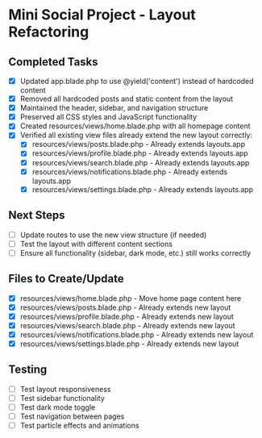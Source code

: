 # Mini Social Project - Layout Refactoring

## Completed Tasks
- [x] Updated app.blade.php to use @yield('content') instead of hardcoded content
- [x] Removed all hardcoded posts and static content from the layout
- [x] Maintained the header, sidebar, and navigation structure
- [x] Preserved all CSS styles and JavaScript functionality
- [x] Created resources/views/home.blade.php with all homepage content
- [x] Verified all existing view files already extend the new layout correctly:
  - [x] resources/views/posts.blade.php - Already extends layouts.app
  - [x] resources/views/profile.blade.php - Already extends layouts.app
  - [x] resources/views/search.blade.php - Already extends layouts.app
  - [x] resources/views/notifications.blade.php - Already extends layouts.app
  - [x] resources/views/settings.blade.php - Already extends layouts.app

## Next Steps
- [ ] Update routes to use the new view structure (if needed)
- [ ] Test the layout with different content sections
- [ ] Ensure all functionality (sidebar, dark mode, etc.) still works correctly

## Files to Create/Update
- [x] resources/views/home.blade.php - Move home page content here
- [x] resources/views/posts.blade.php - Already extends new layout
- [x] resources/views/profile.blade.php - Already extends new layout
- [x] resources/views/search.blade.php - Already extends new layout
- [x] resources/views/notifications.blade.php - Already extends new layout
- [x] resources/views/settings.blade.php - Already extends new layout

## Testing
- [ ] Test layout responsiveness
- [ ] Test sidebar functionality
- [ ] Test dark mode toggle
- [ ] Test navigation between pages
- [ ] Test particle effects and animations
